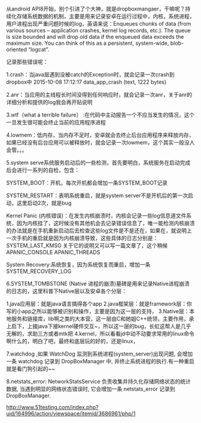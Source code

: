 从android API8开始，别个引进了个大神，就是dropboxmangaer，干嘛呢？持续化存储系统数据的机制，主要是用来记录安卓在运行过程中，内核，系统进程，用户进程出现严重问题时候的log，英语来说：Enqueues chunks of data (from various sources – application crashes, kernel log records, etc.). The queue is size bounded and will drop old data if the enqueued data exceeds the maximum size. You can think of this as a persistent, system-wide, blob-oriented “logcat”.

记录那些错误呢：

1.crash：当java层遇到没被catch的Exception时，就会记录一次crash到dropbox中
2015-10-08 17:12:17 data_app_crash (text, 1222 bytes)

2.anr：当应用的主线程长时间没得到任何响应时，就会记录一次anr，关于anr的详细分析和提供的log我会再开贴说明

3.wtf（what a terrible failure） :在代码中主动报告一个不应当发生的情况，这个一旦发生很可能会终止当前的应用程序进程

4.lowmem：低内存，当内存不足时，安卓就会去终止后台应用程序来释放内存，如果已经没有后台应用可以被释放时，就会记录一次lowmem，这个其实一般没人会管。。。

5.system serve系统服务启动后的一些检测，首先要明白，系统服务在启动完成后会进行一系列的自检，包含：

 SYSTEM_BOOT：开机，每次开机都会增加一条SYSTEM_BOOT记录
 
 SYSTEM_RESTART：表明系统重启，就是system server不是开机后的第一次启动，这里启动2次，就是bug

 Kernel Panic (内核错误)：在发生内核崩溃时，内核会记录一些log信息道文件系统，因为内核挂了，这时候没有其他机会去记录错误信息了，唯一能检测内核崩溃的办法就是在手机重新启动后去检查这些log文件是不是还在，如果在，就说明上一次手机的重启就是因为内核崩溃导致，这些具体的日志分别是：
   SYSTEM_LAST_KMSG  关于它的说明又可以写一篇文章了，这个稍候
   APANIC_CONSOLE
   APANIC_THREADS

 System Recovery:系统恢复，因为系统恢复而重启，增加一条SYSTEM_RECOVERY_LOG

6.SYSTEM_TOMBSTONE (Native 进程的崩溃)墓碑是用来记录Native进程崩溃的日志的，这里科普下Native层以及安卓各个分层：

  1.java应用层：就是java语言搞得各个app
  2.java框架层：就是framework层：你写的小app之所以能够被识别和操作，主要是因为这一层的支持，
  3.Native层：本地服务和链接库，lib啊之类的大本营，这一层由C和她姐C++统领，主要作用，承上启下，上接java下接kernel硬件交互~，所以这一层的bug，长虹这帮人是几乎无解的，求助三方或者mtk把
  4.kernel，所以看看jd中动不动要求常用的linux命令啊什么的，明白了吧，最终和底层玩的好的，还是linux，

7.watchdog ,如果 WatchDog 监测到系统进程(system_server)出现问题, 会增加一条 watchdog 记录到 DropBoxManager 中, 并终止系统进程的执行.有一种重启就是看门狗引起的~~

8.netstats_error: NetworkStatsService 负责收集并持久化存储网络状态的统计数据, 当遇到明显的网络状态错误时, 它会增加一条 netstats_error 记录到 DropBoxManager.


http://www.51testing.com/index.php?uid/164996/action/viewspace/itemid/3686961/php/1




